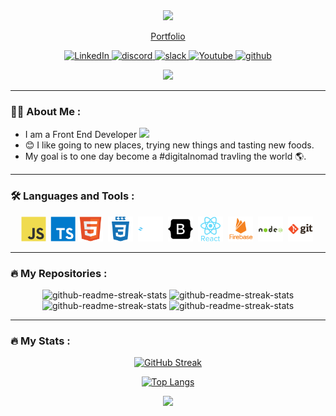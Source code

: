 <div id="header" align="center">
  <img src="https://media.giphy.com/media/v1.Y2lkPTc5MGI3NjExenZueDR1Mm5yNHVyaWN2anpudnFqbGJtYXA3eDJkeTdtNmc3aTNqaiZlcD12MV9pbnRlcm5hbF9naWZfYnlfaWQmY3Q9cw/eMJXDJqSOVzQjFJ8Wv/giphy.gif" width="200px"/>
</div>

<div id="socialMedias" align="center">
  <a href="https://www.chyennew.dev">
  <p>Portfolio<p>
  </a> 
  <a href="https://linkedin.com/in/chyennew">
  <img src="https://img.shields.io/badge/LinkedIn-blue?logo=linkedin&logoColor=white" alt="LinkedIn">  
  </a> 
  <a href="/">  
  <img src="https://img.shields.io/badge/Discord-darkblue?logo=discord&logoColor=white" alt="discord">
  </a> 
  <a href="/">  
  <img src="https://img.shields.io/badge/Slack-hotpink?logo=slack&logoColor=white" alt="slack">
  </a> 
  <a href="/">
  <img src="https://img.shields.io/badge/YouTube-red?logo=youtube&logoColor=white" alt="Youtube"/>  
  </a> 
  <a href="https://github.com/ChyenneW">  
  <img src="https://img.shields.io/badge/GitHub-purple?logo=github&logoColor=white" alt="github">
  </a>  
</div>
<div align="center" >  
<img src="https://komarev.com/ghpvc/?username=ChyenneW&style=flat&color=blueviolet"/>
</div>

---

### :woman_technologist: About Me :
- I am a Front End Developer <img src="https://media.giphy.com/media/WUlplcMpOCEmTGBtBW/giphy.gif" width="30">
- 😊 I like going to new places, trying new things and tasting new foods.
- My goal is to one day become a #digitalnomad travling the world 🌎.

---

### :hammer_and_wrench: Languages and Tools :
<div align="center">
  <img src="https://github.com/devicons/devicon/blob/master/icons/javascript/javascript-original.svg" title="JavaScript" alt="JavaScript" width="40" height="40"/>&nbsp;
  <img src="https://github.com/devicons/devicon/blob/master/icons/typescript/typescript-plain.svg" title="Typescript" alt="Typescript" width="40" height="40"/>
  <img src="https://github.com/devicons/devicon/blob/master/icons/html5/html5-original.svg" title="HTML5" alt="HTML" width="40" height="40"/>&nbsp;
  <img src="https://github.com/devicons/devicon/blob/master/icons/css3/css3-plain-wordmark.svg"  title="CSS3" alt="CSS" width="40" height="40"/>&nbsp;
  <img src="https://github.com/devicons/devicon/blob/master/icons/tailwindcss/tailwindcss-original-wordmark.svg" title="Tailwind" alt="Tailwind" width="40" height="40"/>&nbsp;
  <img src="https://github.com/devicons/devicon/blob/master/icons/bootstrap/bootstrap-plain.svg" title="Bootstrap" alt="Bootstrap" width="40" height="40"/>&nbsp;
  <img src="https://github.com/devicons/devicon/blob/master/icons/react/react-original-wordmark.svg" title="React" alt="React" width="40" height="40"/>&nbsp;
  <img src="https://github.com/devicons/devicon/blob/master/icons/firebase/firebase-plain-wordmark.svg" title="Firebase" alt="Firebase" width="40" height="40"/>&nbsp;
  <img src="https://github.com/devicons/devicon/blob/master/icons/nodejs/nodejs-original-wordmark.svg" title="NodeJS" alt="NodeJS" width="40" height="40"/>&nbsp;
  <img src="https://github.com/devicons/devicon/blob/master/icons/git/git-original-wordmark.svg" title="Git" alt="Git" width="40" height="40"/>&nbsp;
</div>

---
### :fire: My Repositories :
<div align="center">
<img width="282" src="https://denvercoder1-github-readme-stats.vercel.app/api/pin/?username=ChyenneW&repo=react-weather-apps&theme=react&bg_color=273849&title_color=F85D7F&icon_color=F8D866&hide_border=true&show_icons=false" alt="github-readme-streak-stats">
<img width="282" src="https://denvercoder1-github-readme-stats.vercel.app/api/pin/?username=ChyenneW&repo=react-dictionary-project&theme=react&bg_color=273849&title_color=F85D7F&icon_color=F8D866&hide_border=true&show_icons=false" alt="github-readme-streak-stats">
<img width="282" src="https://denvercoder1-github-readme-stats.vercel.app/api/pin/?username=ChyenneW&repo=The-Odin-Project_Foundations&theme=react&bg_color=273849&title_color=F85D7F&icon_color=F8D866&hide_border=true&show_icons=false" alt="github-readme-streak-stats">
<img width="282" src="https://denvercoder1-github-readme-stats.vercel.app/api/pin/?username=ChyenneW&repo=Etch-a-sketch_JS&theme=react&bg_color=273849&title_color=F85D7F&icon_color=F8D866&hide_border=true&show_icons=false" alt="github-readme-streak-stats">
</div>

---

### :fire: My Stats :
<div align="center">
  
[![GitHub Streak](http://github-readme-streak-stats.herokuapp.com?user=ChyenneW&theme=dark&background=000000)](https://git.io/streak-stats)

[![Top Langs](https://github-readme-stats.vercel.app/api/top-langs/?username=ChyenneW&layout=compact&theme=vision-friendly-dark)](https://github.com/anuraghazra/github-readme-stats)
</div>


<div id="footer" align="center">
  <img src="https://media.giphy.com/media/UNOX4x1R71hnOqtsXp/giphy.gif" width="100px"/>
</div>

